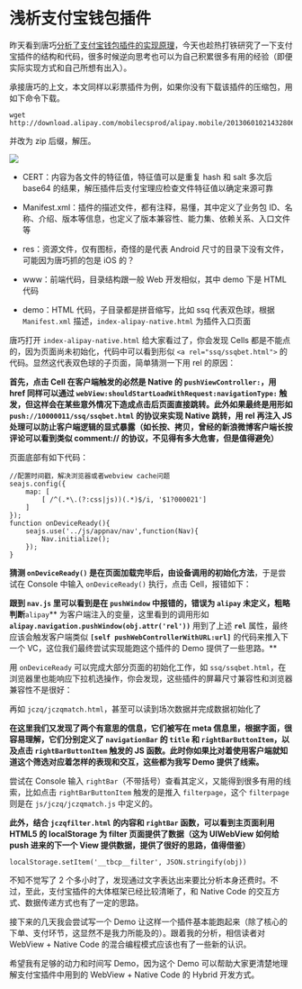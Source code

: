 # 浅析支付宝钱包插件

昨天看到唐巧[分析了支付宝钱包插件的实现原理](http://blog.devtang.com/blog/2013/06/23/alipay-plugin-mechanism/)，今天也趁热打铁研究了一下支付宝插件的结构和代码，很多时候逆向思考也可以为自己积累很多有用的经验（即便实际实现方式和自己所想有出入）。

承接唐巧的上文，本文同样以彩票插件为例，如果你没有下载该插件的压缩包，用如下命令下载。

```
wget http://download.alipay.com/mobilecsprod/alipay.mobile/20130601021432806/xlarge/10000011.amr  

```

并改为 zip 后缀，解压。

![](http://imallen.com/content/images/2015/01/alipay_01_root.png)

* CERT：内容为各文件的特征值，特征值可以是重复 hash 和 salt 多次后 base64 的结果，解压插件后支付宝理应检查文件特征值以确定来源可靠
* Manifest.xml：插件的描述文件，都有注释，易懂，其中定义了业务包 ID、名称、介绍、版本等信息，也定义了版本兼容性、能力集、依赖关系、入口文件等



* res：资源文件，仅有图标，奇怪的是代表 Android 尺寸的目录下没有文件，可能因为唐巧抓的包是 iOS 的？



* www：前端代码，目录结构跟一般 Web 开发相似，其中 demo 下是 HTML 代码



* demo：HTML 代码，子目录都是拼音缩写，比如 ssq 代表双色球，根据 `Manifest.xml` 描述，`index-alipay-native.html` 为插件入口页面



唐巧打开 `index-alipay-native.html` 给大家看过了，你会发现 Cells 都是不能点的，因为页面尚未初始化，代码中可以看到形似 `<a rel="ssq/ssqbet.html">` 的代码。显然这代表双色球的子页面，简单猜测一下用 rel 的原因：

**首先，点击 Cell 在客户端触发的必然是 Native 的 **`pushViewController:`**，用 href 同样可以通过 **`webView:shouldStartLoadWithRequest:navigationType:`** 触发，但这样会在某些意外情况下造成点击后页面直接跳转。此外如果最终是用形如 **`push://10000011/ssq/ssqbet.html`** 的协议来实现 Native 跳转，用 rel 再注入 JS 处理可以防止客户端逻辑的显式暴露（如长按、拷贝，曾经的新浪微博客户端长按评论可以看到类似 comment:\/\/ 的协议，不见得有多大危害，但是值得避免）**

页面底部有如下代码：

```
//配置时间戳，解决浏览器或者webview cache问题
seajs.config({  
    map: [
        [ /^(.*\.(?:css|js))(.*)$/i, '$1?000021']
    ]
});
function onDeviceReady(){  
    seajs.use('../js/appnav/nav',function(Nav){
        Nav.initialize();
    });
}

```

**猜测 **`onDeviceReady()`** 是在页面加载完毕后，由设备调用的初始化方法**，于是尝试在 Console 中输入 `onDeviceReady()` 执行，点击 Cell，报错如下：



**跟到 **`nav.js`** 里可以看到是在 **`pushWindow`** 中报错的，错误为 **`alipay`** 未定义，粗略判断**`alipay`** 为客户端注入的变量，这里看到的调用形如 **`alipay.navigation.pushWindow(obj.attr('rel'))`** 用到了上述 **`rel`** 属性，最终应该会触发客户端类似 **`[self pushWebControllerWithURL:url]`** 的代码来推入下一个 VC，这位我们最终尝试实现能跑这个插件的 Demo 提供了一些思路。**

用 `onDeviceReady` 可以完成大部分页面的初始化工作，如 `ssq/ssqbet.html`，在浏览器里也能响应下拉机选操作，你会发现，这些插件的屏幕尺寸兼容性和浏览器兼容性不是很好：



再如 `jczq/jczqmatch.html`，甚至可以读到场次数据并完成数据初始化了



**在这里我们又发现了两个有意思的信息，它们被写在 meta 信息里，根据字面，很容易理解，它们分别定义了 **`navigationBar`** 的 **`title`** 和 **`rightBarButtonItem`**，以及点击 **`rightBarButtonItem`** 触发的 JS 函数。此时你如果比对着使用客户端就知道这个筛选对应着怎样的表现和交互，这些都为我写 Demo 提供了线索。**

尝试在 Console 输入 `rightBar`（不带括号）查看其定义，又能得到很多有用的线索，比如点击 `rightBarButtonItem` 触发的是推入 `filterpage`，这个 `filterpage` 则是在 `js/jczq/jczqmatch.js` 中定义的。



**此外，结合 **`jczqfilter.html`** 的内容和 **`rightBar`** 函数，可以看到主页面利用 HTML5 的 localStorage 为 filter 页面提供了数据（这为 UIWebView 如何给 push 进来的下一个 View 提供数据，提供了很好的思路，值得借鉴）**

```
localStorage.setItem('__tbcp__filter', JSON.stringify(obj))  

```

不知不觉写了 2 个多小时了，发现通过文字表达出来要比分析本身还费时。不过，至此，支付宝插件的大体框架已经比较清晰了，和 Native Code 的交互方式、数据传递方式也有了一定的思路。

接下来的几天我会尝试写一个 Demo 让这样一个插件基本能跑起来（除了核心的下单、支付环节，这显然不是我力所能及的）。跟着我的分析，相信读者对 WebView + Native Code 的混合编程模式应该也有了一些新的认识。

希望我有足够的动力和时间写 Demo，因为这个 Demo 可以帮助大家更清楚地理解支付宝插件中用到的 WebView + Native Code 的 Hybrid 开发方式。


